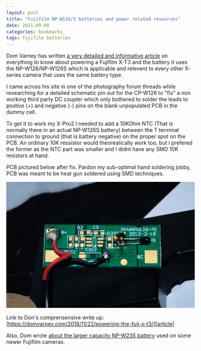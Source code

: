 ```yaml
---
layout: post
title: "Fujifilm NP-W126/S batteries and power related resources"
date: 2021-09-08 
categories: bookmarks
tags: fujifilm batteries
---
```

Dom Varney has written [a very detailed and informative article][article] on everything to know about powering a Fujifilm X-T3 and the battery it uses the NP-W126/NP-W126S which is applicable and relevent to every other X-series camera that uses the same battery type.

I came across his site in one of the photography forum threads while researching for a detailed schematic pin out for the CP-W126 to "fix" a non working third party DC coupler which only bothered to solder the leads to postive (+) and negative (-) pins on the blank unpopulated PCB in the dummy cell. 

To get it to work my X-Pro2 I needed to add a 10KOhm NTC (That is normally there in an actual NP-W126S battery) between the T terminal connection to ground (that is battery negative) on the proper spot on the PCB. An ordinary 10K ressistor would theoreatically work too, but i prefered the former as the NTC part was smaller and I didnt have any SMD 10K resistors at hand.

PCB pictured below after fix. Pardon my sub-optimal hand soldering jobby, PCB was meant to be heat gun soldered using SMD techniques. 

![PCB Third party CP-W128](/img/2021-09-08-thirdparty_cp-w126_1280px_web.jpg)


Link to Don's comprensensive write up: [https://domvarney.com/2018/11/22/powering-the-fuji-x-t3/][article]

Also, Dom wrote [about the larger capacity NP-W235 battery](https://domvarney.com/2020/04/29/fuji-np-w235-battery/) used on some newer Fujifilm cameras.


[article]: https://domvarney.com/2018/11/22/powering-the-fuji-x-t3/